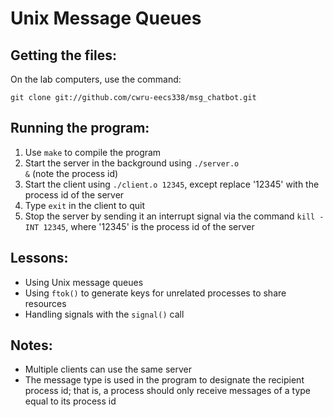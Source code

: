 Unix Message Queues
===================

Getting the files:
------------------

On the lab computers, use the command:
<pre><code>git clone git://github.com/cwru-eecs338/msg_chatbot.git</code></pre>

Running the program:
--------------------
1. Use <code>make</code> to compile the program
2. Start the server in the background using <code>./server.o &</code> (note the process id)
3. Start the client using <code>./client.o 12345</code>, except replace '12345' with the process id of the server
4. Type <code>exit</code> in the client to quit
5. Stop the server by sending it an interrupt signal via the command <code>kill -INT 12345</code>, where '12345' is the process id of the server

Lessons:
--------
- Using Unix message queues
- Using <code>ftok()</code> to generate keys for unrelated processes to share resources
- Handling signals with the <code>signal()</code> call

Notes:
------
- Multiple clients can use the same server
- The message type is used in the program to designate the recipient process id; that is, a process should only receive messages of a type equal to its process id
